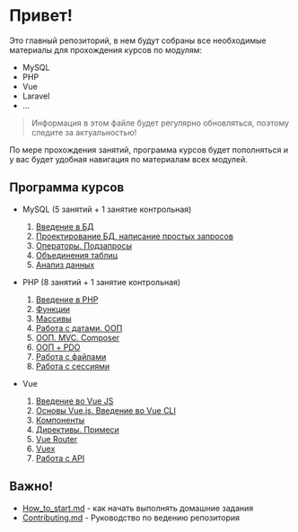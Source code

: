 # Привет!

Это главный репозиторий, в нем будут собраны все необходимые материалы для прохождения курсов по модулям:

- MySQL
- PHP
- Vue
- Laravel
- ...



> Информация в этом файле будет регулярно обновляться, поэтому следите за актуальностью!



По мере прохождения занятий, программа курсов будет пополняться и у вас будет удобная навигация по материалам всех модулей.



## Программа курсов



- MySQL (5 занятий + 1 занятие контрольная)
  1. [ Введение в БД](./src/mysql/lesson_1.md) 
  2. [ Проектирование БД, написание простых запросов](./src/mysql/lesson_2.md)
  3. [ Операторы. Подзапросы](./src/mysql/lesson_3.md)
  4. [ Объединения таблиц](./src/mysql/lesson_4.md)
  5. [ Анализ данных](./src/mysql/lesson_5.md)
  
- PHP (8 занятий + 1 занятие контрольная)
  1. [ Введение в PHP](./src/php/lesson_1.md)
  2. [ Функции](./src/php/lesson_2.md)
  3. [ Массивы](./src/php/lesson_3.md)
  4. [ Работа с датами. ООП](./src/php/lesson_4.md)
  5. [ ООП. MVC. Composer](./src/php/lesson_5.md)
  6. [ ООП + PDO](./src/php/lesson_6.md)
  7. [ Работа с файлами](./src/php/lesson_7.md)
  8. [ Работа с сессиями](./src/php/lesson_8.md)

- Vue
  1. [ Введение во Vue JS](./src/vue/lesson_1.md)
  2. [ Основы Vue.js. Введение во Vue CLI](./src/vue/lesson_2.md)
  3. [ Компоненты](./src/vue/lesson_3.md)
  4. [ Директивы. Примеси](./src/vue/lesson_4.md)
  5. [ Vue Router](./src/vue/lesson_5.md)
  6. [ Vuex](./src/vue/lesson_6.md)
  7. [ Работа с API](./src/vue/lesson_7.md)




## Важно!

- [How_to_start.md](./How_to_start.md) -  как начать выполнять домашние задания
- [Contributing.md](./Contributing.md) -  Руководство по ведению репозитория



